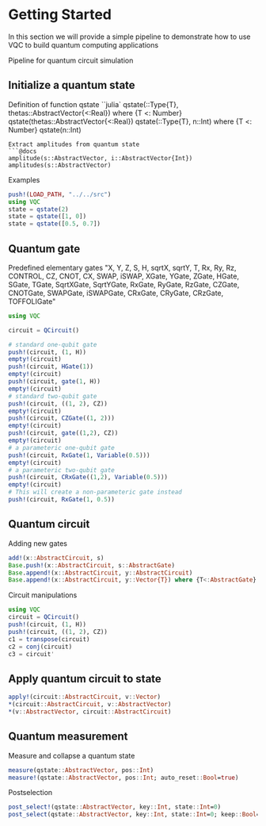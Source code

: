 # Getting Started

In this section we will provide a simple pipeline to demonstrate how to
use VQC to build quantum computing applications


Pipeline for quantum circuit simulation

## Initialize a quantum state
Definition of function qstate
``julia`
qstate(::Type{T}, thetas::AbstractVector{<:Real}) where {T <: Number}
qstate(thetas::AbstractVector{<:Real})
qstate(::Type{T}, n::Int) where {T <: Number}
qstate(n::Int) 
```
Extract amplitudes from quantum state
```@docs
amplitude(s::AbstractVector, i::AbstractVector{Int}) 
amplitudes(s::AbstractVector)
```


Examples
```julia
push!(LOAD_PATH, "../../src")
using VQC
state = qstate(2)
state = qstate([1, 0])
state = qstate([0.5, 0.7])
```


## Quantum gate
Predefined elementary gates "X, Y, Z, S, H, sqrtX, sqrtY, T, Rx, Ry, Rz, CONTROL, CZ, CNOT, CX, SWAP, iSWAP, XGate, YGate, ZGate, HGate, SGate, TGate, SqrtXGate, SqrtYGate, RxGate, RyGate, RzGate, CZGate, CNOTGate, SWAPGate, iSWAPGate, CRxGate, CRyGate, CRzGate, TOFFOLIGate"

```julia
using VQC

circuit = QCircuit()

# standard one-qubit gate
push!(circuit, (1, H))
empty!(circuit)
push!(circuit, HGate(1))
empty!(circuit)
push!(circuit, gate(1, H))
empty!(circuit)
# standard two-qubit gate
push!(circuit, ((1, 2), CZ))
empty!(circuit)
push!(circuit, CZGate((1, 2)))
empty!(circuit)
push!(circuit, gate((1,2), CZ))
empty!(circuit)
# a parameteric one-qubit gate
push!(circuit, RxGate(1, Variable(0.5)))
empty!(circuit)
# a parameteric two-qubit gate
push!(circuit, CRxGate((1,2), Variable(0.5)))
empty!(circuit)
# This will create a non-parameteric gate instead
push!(circuit, RxGate(1, 0.5))
```

## Quantum circuit
Adding new gates
```julia
add!(x::AbstractCircuit, s)
Base.push!(x::AbstractCircuit, s::AbstractGate)
Base.append!(x::AbstractCircuit, y::AbstractCircuit)
Base.append!(x::AbstractCircuit, y::Vector{T}) where {T<:AbstractGate}
```

Circuit manipulations
```julia
using VQC
circuit = QCircuit()
push!(circuit, (1, H))
push!(circuit, ((1, 2), CZ))
c1 = transpose(circuit)
c2 = conj(circuit)
c3 = circuit'
```

## Apply quantum circuit to state
```julia
apply!(circuit::AbstractCircuit, v::Vector)
*(circuit::AbstractCircuit, v::AbstractVector)
*(v::AbstractVector, circuit::AbstractCircuit)
```

## Quantum measurement
Measure and collapse a quantum state
```julia
measure(qstate::AbstractVector, pos::Int)
measure!(qstate::AbstractVector, pos::Int; auto_reset::Bool=true)
```

Postselection
```julia
post_select!(qstate::AbstractVector, key::Int, state::Int=0)
post_select(qstate::AbstractVector, key::Int, state::Int=0; keep::Bool=false)
```




